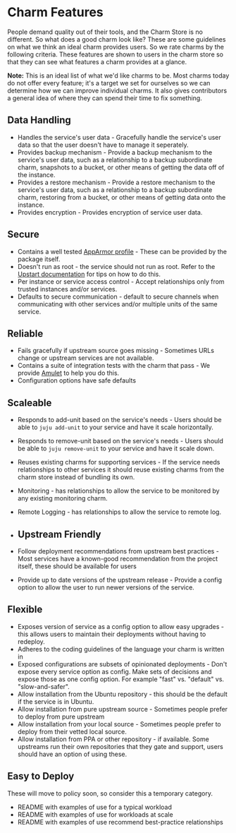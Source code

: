 # Charm Features

People demand quality out of their tools, and the Charm Store is no different.
So what does a good charm look like? These are some guidelines on what we think
an ideal charm provides users. So we rate charms by the following criteria.
These features are shown to users in the charm store so that they can see what
features a charm provides at a glance.

**Note:** This is an ideal list of what we'd like charms to be. Most charms today do not offer every feature; it's a target we set for ourselves so we can determine how we can improve individual charms. It also gives contributors a general idea of where they can spend their time to fix something.

## Data Handling

  - Handles the service's user data - Gracefully handle the service's user data so that the user doesn't have to manage it seperately.
  - Provides backup mechanism - Provide a backup mechanism to the service's user data, such as a relationship to a backup subordinate charm, snapshots to a bucket, or other means of getting the data off of the instance.
  - Provides a restore mechanism - Provide a restore mechanism to the service's user data, such as a relationship to a backup subordinate charm, restoring from a bucket, or other means of getting data onto the instance.
  - Provides encryption - Provides encryption of service user data.

## Secure

  - Contains a well tested [AppArmor profile](https://help.ubuntu.com/12.04/serverguide/apparmor.html) - These can be provided by the package itself.
  - Doesn't run as root - the service should not run as root. Refer to the [Upstart documentation](http://upstart.ubuntu.com/cookbook/#run-a-job-as-a-different-user) for tips on how to do this.
  - Per instance or service access control - Accept relationships only from trusted instances and/or services.
  - Defaults to secure communication - default to secure channels when communicating with other services and/or multiple units of the same service.

## Reliable

  - Fails gracefully if upstream source goes missing - Sometimes URLs change or upstream services are not available.
  - Contains a suite of integration tests with the charm that pass - We provide [Amulet](howto-amulet.html) to help you do this.
  - Configuration options have safe defaults

## Scaleable

  - Responds to add-unit based on the service's needs - Users should be able to `juju add-unit` to your service and have it scale horizontally.
  - Responds to remove-unit based on the service's needs - Users should be able to `juju remove-unit` to your service and have it scale down.
  - Reuses existing charms for supporting services - If the service needs relationships to other services it should reuse existing charms from the charm store instead of bundling its own.
  - Monitoring - has relationships to allow the service to be monitored by any existing monitoring charm.
  - Remote Logging - has relationships to allow the service to remote log.
  - ## Upstream Friendly

  - Follow deployment recommendations from upstream best practices - Most services have a known-good recommendation from the project itself, these should be available for users
  - Provide up to date versions of the upstream release - Provide a config option to allow the user to run newer versions of the service.

## Flexible

  - Exposes version of service as a config option to allow easy upgrades - this allows users to maintain their deployments without having to redeploy.
  - Adheres to the coding guidelines of the language your charm is written in
  - Exposed configurations are subsets of opinionated deployments - Don't expose every service option as config. Make sets of decisions and expose those as one config option. For example "fast" vs. "default" vs. "slow-and-safer".
  - Allow installation from the Ubuntu repository - this should be the default if the service is in Ubuntu.
  - Allow installation from pure upstream source - Sometimes people prefer to deploy from pure upstream
  - Allow installation from your local source - Sometimes people prefer to deploy from their vetted local source.
  - Allow installation from PPA or other repository - if available. Some upstreams run their own repositories that they gate and support, users should have an option of using these.

## Easy to Deploy

These will move to policy soon, so consider this a temporary category.

  - README with examples of use for a typical workload
  - README with examples of use for workloads at scale
  - README with examples of use recommend best-practice relationships
